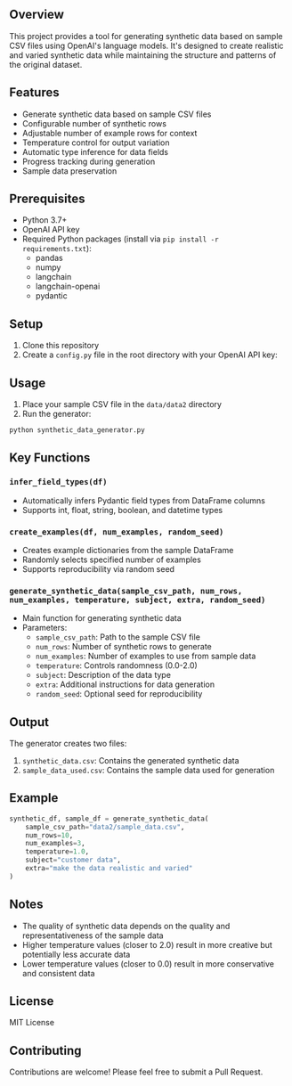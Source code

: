 ## Overview
This project provides a tool for generating synthetic data based on sample CSV files using OpenAI's language models. It's designed to create realistic and varied synthetic data while maintaining the structure and patterns of the original dataset.

## Features
- Generate synthetic data based on sample CSV files
- Configurable number of synthetic rows
- Adjustable number of example rows for context
- Temperature control for output variation
- Automatic type inference for data fields
- Progress tracking during generation
- Sample data preservation

## Prerequisites
- Python 3.7+
- OpenAI API key
- Required Python packages (install via `pip install -r requirements.txt`):
  - pandas
  - numpy
  - langchain
  - langchain-openai
  - pydantic

## Setup
1. Clone this repository
2. Create a `config.py` file in the root directory with your OpenAI API key:

## Usage
1. Place your sample CSV file in the `data/data2` directory
2. Run the generator:

```bash:README.md
python synthetic_data_generator.py
```

## Key Functions

### `infer_field_types(df)`
- Automatically infers Pydantic field types from DataFrame columns
- Supports int, float, string, boolean, and datetime types

### `create_examples(df, num_examples, random_seed)`
- Creates example dictionaries from the sample DataFrame
- Randomly selects specified number of examples
- Supports reproducibility via random seed

### `generate_synthetic_data(sample_csv_path, num_rows, num_examples, temperature, subject, extra, random_seed)`
- Main function for generating synthetic data
- Parameters:
  - `sample_csv_path`: Path to the sample CSV file
  - `num_rows`: Number of synthetic rows to generate
  - `num_examples`: Number of examples to use from sample data
  - `temperature`: Controls randomness (0.0-2.0)
  - `subject`: Description of the data type
  - `extra`: Additional instructions for data generation
  - `random_seed`: Optional seed for reproducibility

## Output
The generator creates two files:
1. `synthetic_data.csv`: Contains the generated synthetic data
2. `sample_data_used.csv`: Contains the sample data used for generation

## Example
```python
synthetic_df, sample_df = generate_synthetic_data(
    sample_csv_path="data2/sample_data.csv",
    num_rows=10,
    num_examples=3,
    temperature=1.0,
    subject="customer data",
    extra="make the data realistic and varied"
)
```

## Notes
- The quality of synthetic data depends on the quality and representativeness of the sample data
- Higher temperature values (closer to 2.0) result in more creative but potentially less accurate data
- Lower temperature values (closer to 0.0) result in more conservative and consistent data

## License
MIT License

## Contributing
Contributions are welcome! Please feel free to submit a Pull Request.
